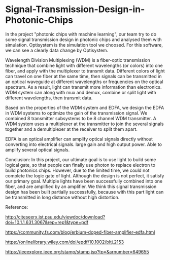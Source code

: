 # Signal-Transmission-Design-in-Photonic-Chips

In the project "photonic chips with machine learning", our team try to do some signal transmission design in photonic chips and analysed them with simulation. 
Optisystem is the simulation tool we choosed. For this software, we can see a clearly data change by Optisystem. 

Wavelength Division Multiplexing (WDM) is a fiber-optic transmission technique that combine light with different wavelengths (or colors) into one fiber, and apply with the multiplexer to transmit data. Different colors of light can travel on one fiber at the same time, then signals can be transmitted in an optical waveguide at different wavelengths or frequencies on the optical spectrum. As a result, light can transmit more information than electronics. WDM system can along with mux and demux, combine or split light with different wavelengths, then transmit data. 

Based on the properties of the WDM system and EDFA, we design the EDFA in WDM systems to optimize the gain of the transmission signal.
We combined 8 transmitter subsystems to be 8 channel WDM transmitter. A WDM system uses a multiplexer at the transmitter to join the several signals together and a demultiplexer at the receiver to split them apart.

EDFA is an optical amplifier can amplify optical signals directly without converting into electrical signals.
large gain and high output power.
Able to amplify several optical signals.

Conclusion:
In this project, our ultimate goal is to use light to build some logical gate, so that people can finally use photon to replace electron to build photonics chips.
However, due to the limited time, we could not complete the logic gate of light.
Although the design is not perfect, it satisfy our primary goal. Multiple lights have been successfully combined into one fiber, and are amplified by an amplifier. 
We think this signal transmission design has been built partially successfully, because with this part light can be transmitted in long distance without high distortion.


Reference:

http://citeseerx.ist.psu.edu/viewdoc/download?doi=10.1.1.631.3067&rep=rep1&type=pdf

https://community.fs.com/blog/erbium-doped-fiber-amplifier-edfa.html

https://onlinelibrary.wiley.com/doi/epdf/10.1002/bltj.2153

https://ieeexplore.ieee.org/stamp/stamp.jsp?tp=&arnumber=649655
